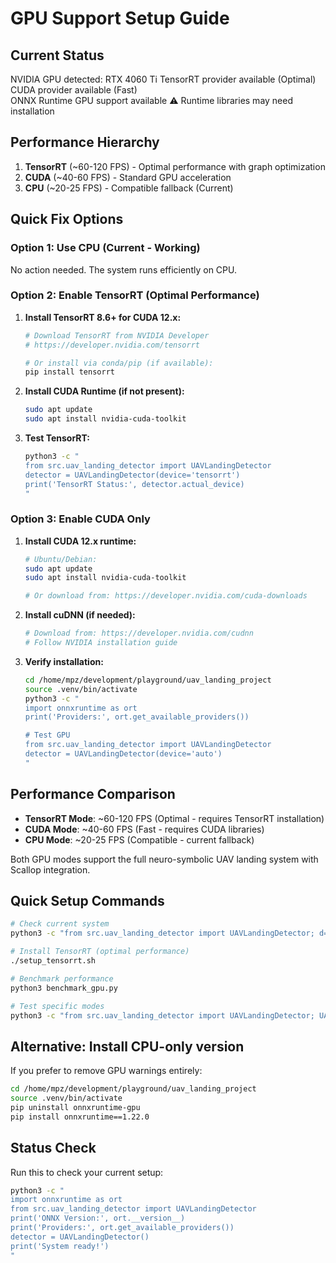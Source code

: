 # GPU Support Setup Guide

## Current Status
 NVIDIA GPU detected: RTX 4060 Ti
 TensorRT provider available (Optimal)
 CUDA provider available (Fast)  
 ONNX Runtime GPU support available
⚠️  Runtime libraries may need installation

## Performance Hierarchy

1. **TensorRT** (~60-120 FPS) - Optimal performance with graph optimization
2. **CUDA** (~40-60 FPS) - Standard GPU acceleration  
3. **CPU** (~20-25 FPS) - Compatible fallback (Current)

## Quick Fix Options

### Option 1: Use CPU (Current - Working)
No action needed. The system runs efficiently on CPU.

### Option 2: Enable TensorRT (Optimal Performance)

1. **Install TensorRT 8.6+ for CUDA 12.x:**
   ```bash
   # Download TensorRT from NVIDIA Developer
   # https://developer.nvidia.com/tensorrt
   
   # Or install via conda/pip (if available):
   pip install tensorrt
   ```

2. **Install CUDA Runtime (if not present):**
   ```bash
   sudo apt update
   sudo apt install nvidia-cuda-toolkit
   ```

3. **Test TensorRT:**
   ```bash
   python3 -c "
   from src.uav_landing_detector import UAVLandingDetector
   detector = UAVLandingDetector(device='tensorrt')
   print('TensorRT Status:', detector.actual_device)
   "
   ```

### Option 3: Enable CUDA Only

1. **Install CUDA 12.x runtime:**
   ```bash
   # Ubuntu/Debian:
   sudo apt update
   sudo apt install nvidia-cuda-toolkit
   
   # Or download from: https://developer.nvidia.com/cuda-downloads
   ```

2. **Install cuDNN (if needed):**
   ```bash
   # Download from: https://developer.nvidia.com/cudnn
   # Follow NVIDIA installation guide
   ```

3. **Verify installation:**
   ```bash
   cd /home/mpz/development/playground/uav_landing_project
   source .venv/bin/activate
   python3 -c "
   import onnxruntime as ort
   print('Providers:', ort.get_available_providers())
   
   # Test GPU
   from src.uav_landing_detector import UAVLandingDetector  
   detector = UAVLandingDetector(device='auto')
   "
   ```

## Performance Comparison

- **TensorRT Mode**: ~60-120 FPS (Optimal - requires TensorRT installation)  
- **CUDA Mode**: ~40-60 FPS (Fast - requires CUDA libraries)
- **CPU Mode**: ~20-25 FPS (Compatible - current fallback)

Both GPU modes support the full neuro-symbolic UAV landing system with Scallop integration.

## Quick Setup Commands

```bash
# Check current system
python3 -c "from src.uav_landing_detector import UAVLandingDetector; d=UAVLandingDetector(); print(f'Current: {d.actual_device}')"

# Install TensorRT (optimal performance)  
./setup_tensorrt.sh

# Benchmark performance
python3 benchmark_gpu.py

# Test specific modes
python3 -c "from src.uav_landing_detector import UAVLandingDetector; UAVLandingDetector(device='tensorrt')"
```

## Alternative: Install CPU-only version

If you prefer to remove GPU warnings entirely:

```bash
cd /home/mpz/development/playground/uav_landing_project
source .venv/bin/activate
pip uninstall onnxruntime-gpu
pip install onnxruntime==1.22.0
```

## Status Check

Run this to check your current setup:
```bash
python3 -c "
import onnxruntime as ort
from src.uav_landing_detector import UAVLandingDetector
print('ONNX Version:', ort.__version__)
print('Providers:', ort.get_available_providers())
detector = UAVLandingDetector()
print('System ready!')
"
```
